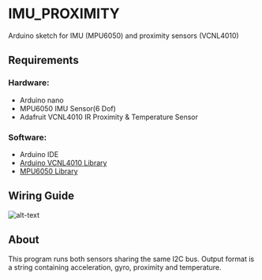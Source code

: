 # IMU_PROXIMITY
Arduino sketch for IMU (MPU6050) and proximity sensors (VCNL4010)

## Requirements
### Hardware:
* Arduino nano
* MPU6050 IMU Sensor(6 Dof)
* Adafruit VCNL4010 IR Proximity & Temperature Sensor
### Software:
* Arduino IDE
* [Arduino VCNL4010 Library](https://github.com/adafruit/Adafruit_VCNL4010)
* [MPU6050 Library](https://maker.pro/files/MPU6050.zip)
## Wiring Guide
![alt-text](https://github.com/EE3-DTPRJ-Robot-Intelligence/IMU_PROXIMITY/blob/master/IMU_PROX_WIRING.jpg?raw=true)

## About
This program runs both sensors sharing the same I2C bus. Output format is a string containing acceleration, gyro, proximity and temperature.
